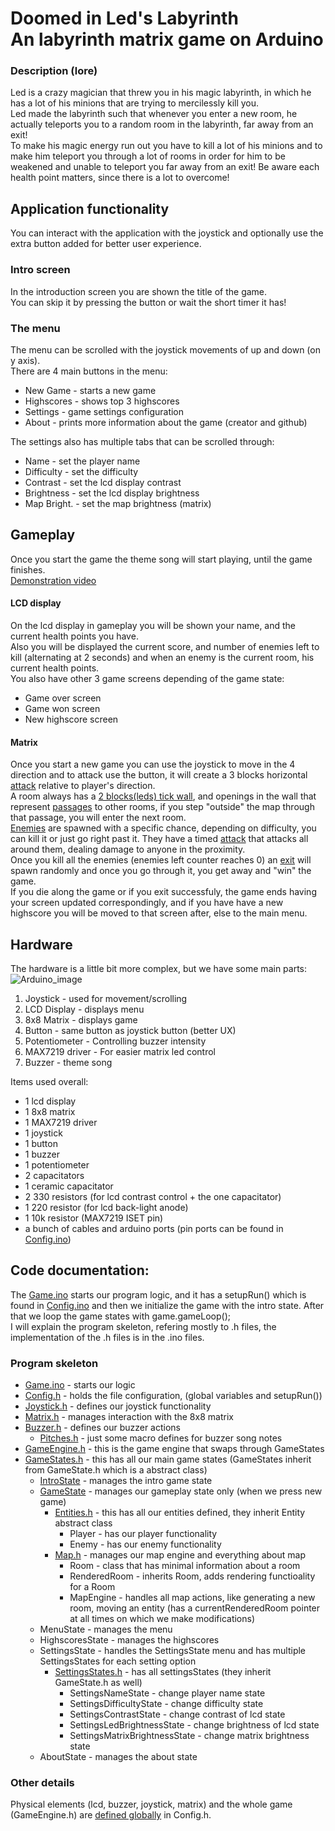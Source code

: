# Doomed in Led's Labyrinth <br> An labyrinth matrix game on Arduino

### Description (lore) 

Led is a crazy magician that threw you in his magic labyrinth, in which he has a lot of his minions that are trying to mercilessly kill you.  
Led made the labyrinth such that whenever you enter a new room, he actually teleports you to a random room in the labyrinth, far away from an exit!  
To make his magic energy run out you have to kill a lot of his minions and to make him teleport you through a lot of rooms in order for him to be weakened and unable to teleport you far away from an exit!
Be aware each health point matters, since there is a lot to overcome!


## Application functionality  

You can interact with the application with the joystick and optionally use the extra button added for better user experience.  

### Intro screen  

In the introduction screen you are shown the title of the game.  
You can skip it by pressing the button or wait the short timer it has!  

### The menu  

The menu can be scrolled with the joystick movements of up and down (on y axis).  
There are 4 main buttons in the menu:  

* New Game   - starts a new game
* Highscores - shows top 3 highscores
* Settings   - game settings configuration
* About      - prints more information about the game (creator and github)  

The settings also has multiple tabs that can be scrolled through:

* Name          - set the player name
* Difficulty    - set the difficulty
* Contrast      - set the lcd display contrast
* Brightness    - set the lcd display brightness
* Map Bright.   - set the map brightness (matrix)  

## Gameplay  

Once you start the game the theme song will start playing, until the game finishes.  
[Demonstration video](https://youtu.be/frGc36Ww7Q8)  

#### LCD display

On the lcd display in gameplay you will be shown your name, and the current health points you have.  
Also you will be displayed the current score, and number of enemies left to kill (alternating at 2 seconds) and when an enemy is the current room, his current health points.  
You also have other 3 game screens depending of the game state:

* Game over screen
* Game won screen
* New highscore screen

#### Matrix 

Once you start a new game you can use the joystick to move in the 4 direction and to attack use the button, it will create a 3 blocks horizontal <a href="https://cdn.discordapp.com/attachments/902874706854682637/922806548399554561/unknown.png" target="_blank">attack</a> relative to player's direction.  
A room always has a <a href="https://cdn.discordapp.com/attachments/902874706854682637/922804320074870824/unknown.png" target="_blank">2 blocks(leds) tick wall</a>, and openings in the wall that represent <a href="https://cdn.discordapp.com/attachments/902874706854682637/922804847487643688/unknown.png" target="_blank">passages</a> to other rooms, if you step "outside" the map through that passage, you will enter the next room.  
<a href="https://cdn.discordapp.com/attachments/902874706854682637/922805706149736458/unknown.png" target="_blank">Enemies</a> are spawned with a specific chance, depending on difficulty, you can kill it or just go right past it. They have a timed <a href="https://cdn.discordapp.com/attachments/902874706854682637/922805495687946240/unknown.png" target="_blank">attack</a> that attacks all around them, dealing damage to anyone in the proximity.  
Once you kill all the enemies (enemies left counter reaches 0) an <a href="https://cdn.discordapp.com/attachments/902874706854682637/922807822436143114/unknown.png" target="_blank">exit</a> will spawn randomly and once you go through it, you get away and "win" the game.  
If you die along the game or if you exit successfuly, the game ends having your screen updated correspondingly, and if you have have a new highscore you will be moved to that screen after, else to the main menu.  

## Hardware

The hardware is a little bit more complex, but we have some main parts:  
![Arduino_image](https://cdn.discordapp.com/attachments/902874706854682637/922812799170785280/unknown.png)  

1. Joystick - used for movement/scrolling
2. LCD Display - displays menu
3. 8x8 Matrix - displays game
4. Button   - same button as joystick button (better UX)
5. Potentiometer - Controlling buzzer intensity
6. MAX7219 driver - For easier matrix led control
7. Buzzer   - theme song  

Items used overall:  

* 1 lcd display
* 1 8x8 matrix
* 1 MAX7219 driver
* 1 joystick
* 1 button
* 1 buzzer
* 1 potentiometer
* 2 capacitators
* 1 ceramic capacitator
* 2 330 resistors (for lcd contrast control + the one capacitator)
* 1 220 resistor (for lcd back-light anode)
* 1 10k resistor (MAX7219 ISET pin)
* a bunch of cables and arduino ports (pin ports can be found in [Config.ino](Game/Config.ino))

## Code documentation:

The [Game.ino](Game/Game.ino) starts our program logic, and it has a setupRun() which is found in [Config.ino](Game/Config.ino) and then we initialize the game with the intro state. After that we loop the game states with game.gameLoop();  
I will explain the program skeleton, refering mostly to .h files, the implementation of the .h files is in the .ino files.  

### Program skeleton 

* [Game.ino](Game/Game.ino) - starts our logic
* [Config.h](Game/.Config.h) - holds the file configuration, (global variables and setupRun())
* [Joystick.h](Game/Joystick.h) - defines our joystick functionality 
* [Matrix.h](Game/Matrix.h) - manages interaction with the 8x8 matrix
* [Buzzer.h](Game/Buzzer.h) - defines our buzzer actions
    * [Pitches.h](Game/Pitches.h) - just some macro defines for buzzer song notes
* [GameEngine.h](Game/GameEngine.h) - this is the game engine that swaps through GameStates
* [GameStates.h](Game/GameStates.h) - this has all our main game states (GameStates inherit from GameState.h which is a abstract class)
    * [IntroState](Game/IntroState.h) - manages the intro game state
    * [GameState](Game/GameState.h) -  manages our gameplay state only (when we press new game)
        * [Entities.h](Game/Entities.h) - this has all our entities defined, they inherit Entity abstract class
            * Player - has our player functionality
            * Enemy - has our enemy functionality
        * [Map.h](Game/Map.h) - manages our map engine and everything about map
            * Room - class that has minimal information about a room
            * RenderedRoom - inherits Room, adds rendering functioality for a Room
            * MapEngine - handles all map actions, like generating a new room, moving an entity (has a currentRenderedRoom pointer at all times on which we make modifications)
    * MenuState - manages the menu
    * HighscoresState - manages the highscores
    * SettingsState - handles the SettingsState menu and has multiple SettingsStates for each setting option 
        * [SettingsStates.h](Game/SettingsStates.h) - has all settingsStates (they inherit GameState.h as well)
            * SettingsNameState - change player name state
            * SettingsDifficultyState - change difficulty state
            * SettingsContrastState - change contrast of lcd state
            * SettingsLedBrightnessState - change brightness of lcd state
            * SettingsMatrixBrightnessState - change matrix brightness state
    * AboutState - manages the about state

### Other details

Physical elements (lcd, buzzer, joystick, matrix) and the whole game (GameEngine.h) are [defined globally](https://github.com/danielsociu/labyrinthMatrixGame/blob/12068440735d44c34fba2af58aa2932f7aaa1725/Game/Config.h#L11) in Config.h.


